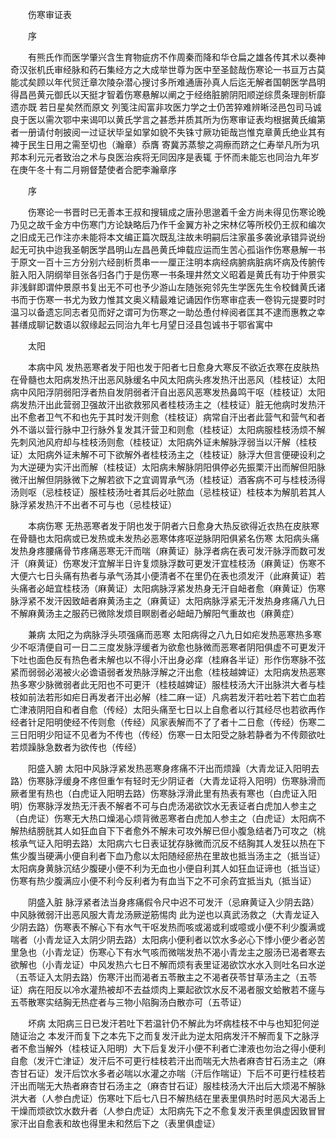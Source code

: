 <!-- { "loadSidebar": true } -->


　　伤寒审证表

　　序

　　有熊氏作而医学肇兴含生育物疵疠不作周秦而降和华仓扁之雄各传其术以奏神奇汉张机氏审经脉和药石集经方之大成举世尊为医中至圣懿哉伤寒论一书亘万古莫能忒矣顾以年代贸迁章次陵杂潜心搜讨多所难通唐孙真人后迄无解者国朝医学昌明得昌邑黄元御氏以天挺才智着伤寒悬解以阐之于经络脏腑阴阳顺逆综贯条理剖析靡遗亦既 若日星矣然而原文 列笺注闳富非攻医力学之士仍苦猝难辨晰泾邑包司马诚良于医以需次鄂中来谒叩以黄氏学言之甚悉并质其所为伤寒审证表均根据黄氏编第者一册请付剞披阅一过证状毕呈如掌如貌不失铢寸厥功钜哉岂惟克章黄氏绝业其有裨于民生日用之需至切也（瀚章）忝膺 寄冀苏蒸黎之凋瘵而跻之仁寿举凡所为巩邦本利元元者致治之术与良医治疾将无同因序是表辄 于怀而未能忘也同治九年岁在庚午冬十有二月朔督楚使者合肥李瀚章序

　　序

　　伤寒论一书晋时已无善本王叔和搜辑成之唐孙思邈着千金方尚未得见伤寒论晚乃见之故千金方中伤寒门方论缺略后乃作千金翼方补之宋林亿等所校仍王叔和编次之旧成无己作注亦未能将本文编正篇次既乱注故未明嗣后注家虽多袭讹承错异说纷起无可执中迨我圣朝医学昌明山左昌邑黄氏坤载应运而生苦心孤诣作伤寒悬解一书于原文一百十三方分别六经剖析贯串一一厘正注明本病经病腑病脏病坏病及传腑传脏入阳入阴纲举目张各归各门于是伤寒一书条理井然文义昭着是黄氏有功于仲景实非浅鲜即谓仲景原书复出无不可也予少游山左随张宛邻先生学医先生令校雠黄氏诸书而于伤寒一书尤为致力惟其文奥义精最难记诵因作伤寒审症表一卷钩元提要时时温习以备遗忘同志者见而好之谓可为伤寒之一助怂恿付梓阅者匡其不逮而惠教之幸甚缮成聊记数语以叙缘起云同治九年七月望日泾县包诚书于鄂省寓中

　　太阳

　　本病中风 发热恶寒者发于阳也发于阳者七日愈身大寒反不欲近衣寒在皮肤热在骨髓也太阳病发热汗出恶风脉缓名中风太阳病头疼发热汗出恶风（桂枝证）太阳病中风阳浮阴弱阳浮者热自发阴弱者汗自出恶风恶寒发热鼻鸣干呕（桂枝证）太阳病发热汗出此营弱卫强故汗出欲救邪风者桂枝汤主之（桂枝证）脏无他病时发热汗出不愈者卫气不和也先于其时发汗则愈（桂枝证）病常自汗出者此营气和营气和者外不谐以营行脉中卫行脉外复发其汗营卫和则愈（桂枝证）太阳病服桂枝汤烦不解先刺风池风府却与桂枝汤则愈（桂枝证）太阳病外证未解脉浮弱当以汗解（桂枝证）太阳病外证未解不可下欲解外者桂枝汤主之（桂枝证）脉浮大但言便硬设利之为大逆硬为实汗出而解（桂枝证）太阳病未解脉阴阳俱停必先振栗汗出而解但阳脉微汗出解但阴脉微下之解若欲下之宜调胃承气汤（桂枝证）酒客病不可与桂枝汤得汤则呕（忌桂枝证）服桂枝汤吐者其后必吐脓血（忌桂枝证）桂枝本为解肌若其人脉浮紧发热汗不出者不可与也（忌桂枝证）

　　本病伤寒 无热恶寒者发于阴也发于阴者六日愈身大热反欲得近衣热在皮肤寒在骨髓也太阳病或已发热或未发热必恶寒体疼呕逆脉阴阳俱紧名伤寒 太阳病头痛发热身疼腰痛骨节疼痛恶寒无汗而喘（麻黄证）脉浮者病在表可发汗脉浮而数可发汗（麻黄证）伤寒发汗宜解半日许复烦脉浮数可更发汗宜桂枝汤（麻黄证）伤寒不大便六七日头痛有热者与承气汤其小便清者不在里仍在表也须发汗（此麻黄证）若头痛者必衄宜桂枝汤（麻黄证）太阳病脉浮紧发热身无汗自衄者愈（麻黄证）伤寒脉浮紧不发汗因致衄者麻黄汤主之（麻黄证）太阳病脉浮紧无汗发热身疼痛八九日不解麻黄汤主之服药已微除发烦目瞑剧者必衄衄乃解阳气重故也（麻黄症）

　　兼病 太阳之为病脉浮头项强痛而恶寒 太阳病得之八九日如疟发热恶寒热多寒少不呕清便自可一日二三度发脉浮缓者为欲愈也脉微而恶寒者阴阳俱虚不可更发汗下吐也面色反有热色者未解也以不得小汗出身必痒（桂麻各半证）形作伤寒脉不弦紧而弱弱必渴被火必谵语弱者发热脉浮解之汗出愈（桂枝越婢证）太阳病发热恶寒热多寒少脉微弱者此无阳也不可更汗（桂枝越婢证）服桂枝汤大汗出脉洪大者与桂枝如前法若形如疟日再发者汗出必解（桂二麻一证）凡病若发汗若吐若下若亡血若亡津液阴阳自和者自愈（传经）太阳头痛至七日以上自愈者以行其经尽也若欲再作经者针足阳明使经不传则愈（传经）风家表解而不了了者十二日愈（传经）伤寒二三日阳明少阳证不见者为不传也（传经）伤寒一日太阳受之脉若静者为不传颇欲吐若烦躁脉急数者为欲传也（传经）

　　阳盛入腑 太阳中风脉浮紧发热恶寒身疼痛不汗出而烦躁（大青龙证入阳明去路）伤寒脉浮缓身不疼但重乍有轻时无少阴证者（大青龙证将入阳明）伤寒脉滑而厥者里有热也（白虎证入阳明去路）伤寒脉浮滑此里有热表有寒也（白虎证入阳明）伤寒脉浮发热无汗表不解者不可与白虎汤渴欲饮水无表证者白虎加人参主之（白虎证）伤寒无大热口燥渴心烦背微恶寒者白虎加人参主之（白虎证）太阳病不解热结膀胱其人如狂血自下下者愈外不解未可攻外解已但小腹急结者乃可攻之（桃核承气证入阳明去路）太阳病六七日表证犹存脉微而沉反不结胸其人发狂以热在下焦少腹当硬满小便自利者下血乃愈以太阳随经瘀热在里故也抵当汤主之（抵当证）太阳病身黄脉沉结少腹硬小便不利为无血也小便自利其人如狂血证谛也（抵当证）伤寒有热少腹满应小便不利今反利者为有血当下之不可余药宜抵当丸（抵当证）

　　阴盛入脏 脉浮紧者法当身疼痛假令尺中迟不可发汗（忌麻黄证入少阴去路）中风脉微弱汗出恶风服大青龙汤厥逆筋惕肉 此为逆也以真武汤救之（大青龙证入少阴去路）伤寒表不解心下有水气干呕发热而咳或渴或利或噫或小便不利少腹满或喘者（小青龙证入太阴少阴去路）太阳病小便利者以饮水多必心下悸小便少者必苦里急也（小青龙证）伤寒心下有水气咳而微喘发热不渴小青龙主之服汤已渴者寒去欲解也（小青龙证）中风发热六七日不解而烦有表里证渴欲饮水水入则吐名曰水逆（五苓证入太阴去路）伤寒汗出而渴者五苓散主之不渴者茯苓甘草汤主之（五苓证）病在阳反以冷水灌热被却不去益烦肉上粟起欲饮水反不渴者服文蛤散若不瘥与五苓散寒实结胸无热症者与三物小陷胸汤白散亦可（五苓证）

　　坏病 太阳病三日已发汗若吐下若温针仍不解此为坏病桂枝不中与也知犯何逆随证治之 本发汗而复下之本先下之而复发汗此为逆太阳病发汗不解而复下之脉浮者不愈当解外（桂枝证入阳明）大下后复发汗小便不利者亡津液也勿治之得小便利自愈（发汗亡津证）发汗后不可更行桂枝若汗出而喘无大热者麻杏甘石汤主之（麻杏甘石证）发汗后饮水多者必喘以水灌之亦喘（汗后作喘证）下后不可更行桂枝若汗出而喘无大热者麻杏甘石汤主之（麻杏甘石证）服桂枝汤大汗出后大烦渴不解脉洪大者（人参白虎证）伤寒吐下后七八日不解热结在里表里俱热时时恶风大渴舌上干燥而烦欲饮水数升者（人参白虎证）太阳病先下之不愈复发汗表里俱虚因致冒冒家汗出自愈表和故也得里未和然后下之（表里俱虚证）


